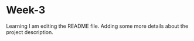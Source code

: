 # Week-3
Learning
I am editing the README file. Adding some more details about the project description.
